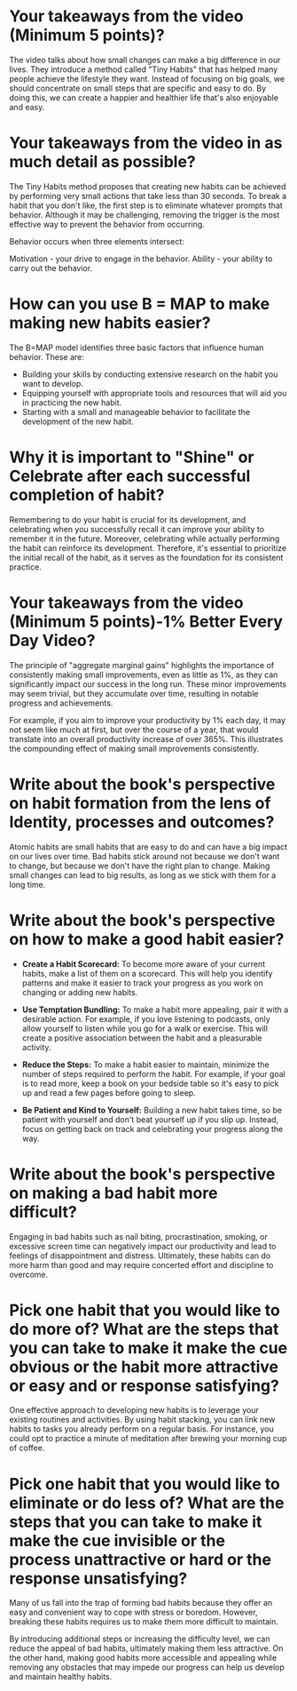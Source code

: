 # Your takeaways from the video (Minimum 5 points)?
The video talks about how small changes can make a big difference in our lives. They introduce a method called "Tiny Habits" that has helped many people achieve the lifestyle they want. Instead of focusing on big goals, we should concentrate on small steps that are specific and easy to do. By doing this, we can create a happier and healthier life that's also enjoyable and easy.

# Your takeaways from the video in as much detail as possible?
The Tiny Habits method proposes that creating new habits can be achieved by performing very small actions that take less than 30 seconds. To break a habit that you don't like, the first step is to eliminate whatever prompts that behavior. Although it may be challenging, removing the trigger is the most effective way to prevent the behavior from occurring.

Behavior occurs when three elements intersect:

Motivation - your drive to engage in the behavior.
Ability - your ability to carry out the behavior.

# How can you use B = MAP to make making new habits easier?
The B=MAP model identifies three basic factors that influence human behavior. These are:

* Building your skills by conducting extensive research on the habit you want to develop.
* Equipping yourself with appropriate tools and resources that will aid you in practicing the new habit.
* Starting with a small and manageable behavior to facilitate the development of the new habit.

# Why it is important to "Shine" or Celebrate after each successful completion of habit?
Remembering to do your habit is crucial for its development, and celebrating when you successfully recall it can improve your ability to remember it in the future. Moreover, celebrating while actually performing the habit can reinforce its development. Therefore, it's essential to prioritize the initial recall of the habit, as it serves as the foundation for its consistent practice.

# Your takeaways from the video (Minimum 5 points)-1% Better Every Day Video?
The principle of "aggregate marginal gains" highlights the importance of consistently making small improvements, even as little as 1%, as they can significantly impact our success in the long run. These minor improvements may seem trivial, but they accumulate over time, resulting in notable progress and achievements.

For example, if you aim to improve your productivity by 1% each day, it may not seem like much at first, but over the course of a year, that would translate into an overall productivity increase of over 365%. This illustrates the compounding effect of making small improvements consistently.

# Write about the book's perspective on habit formation from the lens of Identity, processes and outcomes?
Atomic habits are small habits that are easy to do and can have a big impact on our lives over time. Bad habits stick around not because we don't want to change, but because we don't have the right plan to change. Making small changes can lead to big results, as long as we stick with them for a long time.

# Write about the book's perspective on how to make a good habit easier?
* **Create a Habit Scorecard:** To become more aware of your current habits, make a list of them on a scorecard. This will help you identify patterns and make it easier to track your progress as you work on changing or adding new habits.

* **Use Temptation Bundling:** To make a habit more appealing, pair it with a desirable action. For example, if you love listening to podcasts, only allow yourself to listen while you go for a walk or exercise. This will create a positive association between the habit and a pleasurable activity.

* **Reduce the Steps:** To make a habit easier to maintain, minimize the number of steps required to perform the habit. For example, if your goal is to read more, keep a book on your bedside table so it's easy to pick up and read a few pages before going to sleep.

* **Be Patient and Kind to Yourself:** Building a new habit takes time, so be patient with yourself and don't beat yourself up if you slip up. Instead, focus on getting back on track and celebrating your progress along the way.

#  Write about the book's perspective on making a bad habit more difficult?
Engaging in bad habits such as nail biting, procrastination, smoking, or excessive screen time can negatively impact our productivity and lead to feelings of disappointment and distress. Ultimately, these habits can do more harm than good and may require concerted effort and discipline to overcome.

# Pick one habit that you would like to do more of? What are the steps that you can take to make it make the cue obvious or the habit more attractive or easy and or response satisfying?
One effective approach to developing new habits is to leverage your existing routines and activities. By using habit stacking, you can link new habits to tasks you already perform on a regular basis. For instance, you could opt to practice a minute of meditation after brewing your morning cup of coffee.

# Pick one habit that you would like to eliminate or do less of? What are the steps that you can take to make it make the cue invisible or the process unattractive or hard or the response unsatisfying?
Many of us fall into the trap of forming bad habits because they offer an easy and convenient way to cope with stress or boredom. However, breaking these habits requires us to make them more difficult to maintain.

By introducing additional steps or increasing the difficulty level, we can reduce the appeal of bad habits, ultimately making them less attractive. On the other hand, making good habits more accessible and appealing while removing any obstacles that may impede our progress can help us develop and maintain healthy habits.





